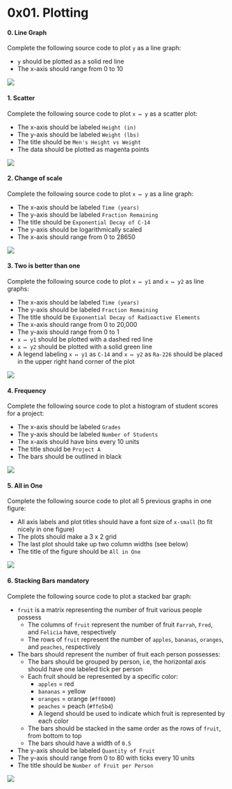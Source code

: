 0x01. Plotting
==============

#### 0\. Line Graph

Complete the following source code to plot `y` as a line graph:

-   `y` should be plotted as a solid red line
-   The x-axis should range from 0 to 10

![](https://holbertonintranet.s3.amazonaws.com/uploads/medias/2018/9/664b2543b48ef4918687.png?X-Amz-Algorithm=AWS4-HMAC-SHA256&X-Amz-Credential=AKIARDDGGGOUWMNL5ANN%2F20201207%2Fus-east-1%2Fs3%2Faws4_request&X-Amz-Date=20201207T213957Z&X-Amz-Expires=86400&X-Amz-SignedHeaders=host&X-Amz-Signature=7efc80c6dfb1c69cd899693a62ce752d72d9da4d5961800416eacbf0c08020d7)

#### 1\. Scatter

Complete the following source code to plot `x ↦ y` as a scatter plot:

-   The x-axis should be labeled `Height (in)`
-   The y-axis should be labeled `Weight (lbs)`
-   The title should be `Men's Height vs Weight`
-   The data should be plotted as magenta points

![](https://holbertonintranet.s3.amazonaws.com/uploads/medias/2018/9/1b143961d254e65afa2c.png?X-Amz-Algorithm=AWS4-HMAC-SHA256&X-Amz-Credential=AKIARDDGGGOUWMNL5ANN%2F20201207%2Fus-east-1%2Fs3%2Faws4_request&X-Amz-Date=20201207T213957Z&X-Amz-Expires=86400&X-Amz-SignedHeaders=host&X-Amz-Signature=82c8aae14942eea46faf176baf126300b9873d032ae4a1fc9fd81c9e6175123c)

#### 2\. Change of scale

Complete the following source code to plot `x ↦ y` as a line graph:

-   The x-axis should be labeled `Time (years)`
-   The y-axis should be labeled `Fraction Remaining`
-   The title should be `Exponential Decay of C-14`
-   The y-axis should be logarithmically scaled
-   The x-axis should range from 0 to 28650

![](https://holbertonintranet.s3.amazonaws.com/uploads/medias/2018/9/2b6334feb069ae1b6014.png?X-Amz-Algorithm=AWS4-HMAC-SHA256&X-Amz-Credential=AKIARDDGGGOUWMNL5ANN%2F20201207%2Fus-east-1%2Fs3%2Faws4_request&X-Amz-Date=20201207T213957Z&X-Amz-Expires=86400&X-Amz-SignedHeaders=host&X-Amz-Signature=87b494048a9fc25b3e223d18f38c0790ca260995e0c2b5293283aafd6db174db)

#### 3\. Two is better than one

Complete the following source code to plot `x ↦ y1` and `x ↦ y2` as line graphs:

-   The x-axis should be labeled `Time (years)`
-   The y-axis should be labeled `Fraction Remaining`
-   The title should be `Exponential Decay of Radioactive Elements`
-   The x-axis should range from 0 to 20,000
-   The y-axis should range from 0 to 1
-   `x ↦ y1` should be plotted with a dashed red line
-   `x ↦ y2` should be plotted with a solid green line
-   A legend labeling `x ↦ y1` as `C-14` and `x ↦ y2` as `Ra-226` should be placed in the upper right hand corner of the plot

![](https://holbertonintranet.s3.amazonaws.com/uploads/medias/2018/9/39eac4e8c8eb71469784.png?X-Amz-Algorithm=AWS4-HMAC-SHA256&X-Amz-Credential=AKIARDDGGGOUWMNL5ANN%2F20201207%2Fus-east-1%2Fs3%2Faws4_request&X-Amz-Date=20201207T213957Z&X-Amz-Expires=86400&X-Amz-SignedHeaders=host&X-Amz-Signature=8055d6d664b01f6d50447cfba410ddc6004a166ded50ad8dc00a499b38a51613)

#### 4\. Frequency

Complete the following source code to plot a histogram of student scores for a project:

-   The x-axis should be labeled `Grades`
-   The y-axis should be labeled `Number of Students`
-   The x-axis should have bins every 10 units
-   The title should be `Project A`
-   The bars should be outlined in black

![](https://holbertonintranet.s3.amazonaws.com/uploads/medias/2018/9/10a48ad296d16ee8fb63.png?X-Amz-Algorithm=AWS4-HMAC-SHA256&X-Amz-Credential=AKIARDDGGGOUWMNL5ANN%2F20201207%2Fus-east-1%2Fs3%2Faws4_request&X-Amz-Date=20201207T213957Z&X-Amz-Expires=86400&X-Amz-SignedHeaders=host&X-Amz-Signature=e7ad933c3033bfd5744eeb7ee7984c47f621ab54d6ab69a5ae14cd0b7769969f)

#### 5\. All in One

Complete the following source code to plot all 5 previous graphs in one figure:

-   All axis labels and plot titles should have a font size of `x-small` (to fit nicely in one figure)
-   The plots should make a 3 x 2 grid
-   The last plot should take up two column widths (see below)
-   The title of the figure should be `All in One`

![](https://holbertonintranet.s3.amazonaws.com/uploads/medias/2018/9/e58d423ffd060a779753.png?X-Amz-Algorithm=AWS4-HMAC-SHA256&X-Amz-Credential=AKIARDDGGGOUWMNL5ANN%2F20201207%2Fus-east-1%2Fs3%2Faws4_request&X-Amz-Date=20201207T213957Z&X-Amz-Expires=86400&X-Amz-SignedHeaders=host&X-Amz-Signature=0f4ff0b173aaa48647fa7c9ed8e3ccae05abcf6007f3427b1e23cd7f6022dc10)

#### 6\. Stacking Bars mandatory

Complete the following source code to plot a stacked bar graph:

-   `fruit` is a matrix representing the number of fruit various people possess
    -   The columns of `fruit` represent the number of fruit `Farrah`, `Fred`, and `Felicia` have, respectively
    -   The rows of `fruit` represent the number of `apples`, `bananas`, `oranges`, and `peaches`, respectively
-   The bars should represent the number of fruit each person possesses:
    -   The bars should be grouped by person, i.e, the horizontal axis should have one labeled tick per person
    -   Each fruit should be represented by a specific color:
        -   `apples` = red
        -   `bananas` = yellow
        -   `oranges` = orange (`#ff8000`)
        -   `peaches` = peach (`#ffe5b4`)
        -   A legend should be used to indicate which fruit is represented by each color
    -   The bars should be stacked in the same order as the rows of `fruit`, from bottom to top
    -   The bars should have a width of `0.5`
-   The y-axis should be labeled `Quantity of Fruit`
-   The y-axis should range from 0 to 80 with ticks every 10 units
-   The title should be `Number of Fruit per Person`

![](https://holbertonintranet.s3.amazonaws.com/uploads/medias/2018/9/e58d423ffd060a779753.png?X-Amz-Algorithm=AWS4-HMAC-SHA256&X-Amz-Credential=AKIARDDGGGOUWMNL5ANN%2F20201207%2Fus-east-1%2Fs3%2Faws4_request&X-Amz-Date=20201207T213957Z&X-Amz-Expires=86400&X-Amz-SignedHeaders=host&X-Amz-Signature=0f4ff0b173aaa48647fa7c9ed8e3ccae05abcf6007f3427b1e23cd7f6022dc10)
